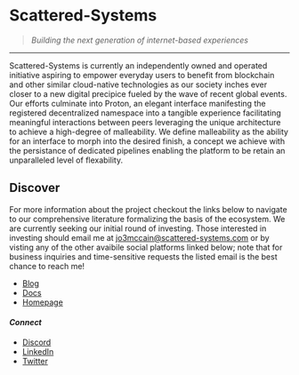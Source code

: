 # Scattered-Systems
> _Building the next generation of internet-based experiences_

***

Scattered-Systems is currently an independently owned and operated initiative aspiring to empower everyday users to benefit from blockchain and other similar cloud-native technologies as our society inches ever closer to a new digital precipice fueled by the wave of recent global events. Our efforts culminate into Proton, an elegant interface manifesting the registered decentralized namespace into a tangible experience facilitating meaningful interactions between peers leveraging the unique architecture to achieve a high-degree of malleability. We define malleability as the ability for an interface to morph into the desired finish, a concept we achieve with the persistance of dedicated pipelines enabling the platform to be retain an unparalleled level of flexability. 

## Discover

For more information about the project checkout the links below to navigate to our comprehensive literature formalizing the basis of the ecosystem. We are currently seeking our initial round of investing. Those interested in investing should email me at jo3mccain@scattered-systems.com or by visting any of the other avaibile social platforms linked below; note that for business inquiries and time-sensitive requests the listed email is the best chance to reach me!

- [Blog](https://pzzld.medium.com)
- [Docs](https://docs.scattered-systems.com)
- [Homepage](https://scsys.eth.limo)

#### _Connect_

- [Discord](https://discord.gg/Mf6s7qrjmm)
- [LinkedIn](https://linkedin.com/company/scsys)
- [Twitter](https://twitter.com/scsys_eth)
